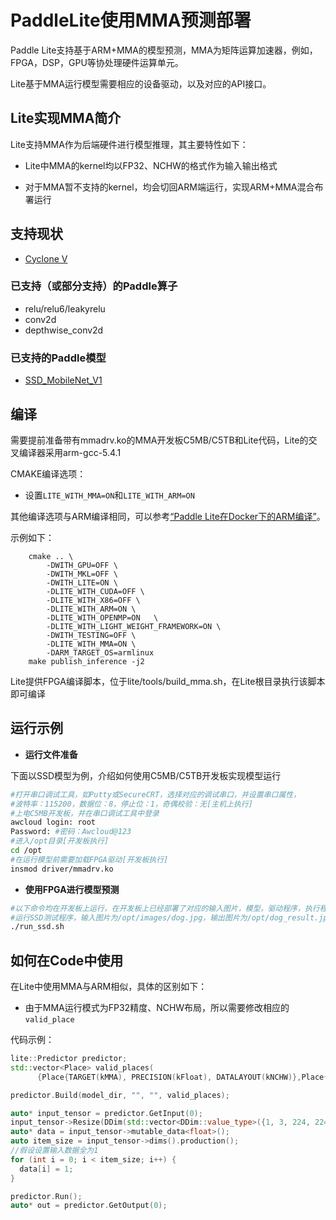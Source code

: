 # PaddleLite使用MMA预测部署

Paddle Lite支持基于ARM+MMA的模型预测，MMA为矩阵运算加速器，例如，FPGA，DSP，GPU等协处理硬件运算单元。

Lite基于MMA运行模型需要相应的设备驱动，以及对应的API接口。

## Lite实现MMA简介

Lite支持MMA作为后端硬件进行模型推理，其主要特性如下：

- Lite中MMA的kernel均以FP32、NCHW的格式作为输入输出格式

- 对于MMA暂不支持的kernel，均会切回ARM端运行，实现ARM+MMA混合布署运行

## 支持现状
- [Cyclone V](https://www.intel.cn/content/dam/altera-www/global/en_US/pdfs/literature/hb/cyclone-v/cv_51002.pdf)

### 已支持（或部分支持）的Paddle算子

- relu/relu6/leakyrelu
- conv2d
- depthwise_conv2d

### 已支持的Paddle模型

- [SSD_MobileNet_V1](https://paddlemodels.bj.bcebos.com/object_detection/ssd_mobilenet_v1_coco_pretrained.tar)

## 编译

需要提前准备带有mmadrv.ko的MMA开发板C5MB/C5TB和Lite代码，Lite的交叉编译器采用arm-gcc-5.4.1

CMAKE编译选项：

- 设置`LITE_WITH_MMA=ON`和`LITE_WITH_ARM=ON`

其他编译选项与ARM编译相同，可以参考[“Paddle Lite在Docker下的ARM编译”](../source_compile/compile_linux)。

示例如下：
```shell
    cmake .. \
        -DWITH_GPU=OFF \
        -DWITH_MKL=OFF \
        -DWITH_LITE=ON \
        -DLITE_WITH_CUDA=OFF \
        -DLITE_WITH_X86=OFF \
        -DLITE_WITH_ARM=ON \
        -DLITE_WITH_OPENMP=ON   \
        -DLITE_WITH_LIGHT_WEIGHT_FRAMEWORK=ON \
        -DWITH_TESTING=OFF \
        -DLITE_WITH_MMA=ON \
        -DARM_TARGET_OS=armlinux 
    make publish_inference -j2
```
Lite提供FPGA编译脚本，位于lite/tools/build_mma.sh，在Lite根目录执行该脚本即可编译

## 运行示例

- **运行文件准备**

下面以SSD模型为例，介绍如何使用C5MB/C5TB开发板实现模型运行

```bash
#打开串口调试工具，如Putty或SecureCRT，选择对应的调试串口，并设置串口属性，
#波特率：115200，数据位：8，停止位：1，奇偶校验：无[主机上执行]
#上电C5MB开发板，并在串口调试工具中登录
awcloud login: root
Password: #密码：Awcloud@123
#进入/opt目录[开发板执行]
cd /opt
#在运行模型前需要加载FPGA驱动[开发板执行]
insmod driver/mmadrv.ko
```

- **使用FPGA进行模型预测**

```bash
#以下命令均在开发板上运行，在开发板上已经部署了对应的输入图片，模型，驱动程序，执行程序等
#运行SSD测试程序，输入图片为/opt/images/dog.jpg，输出图片为/opt/dog_result.jpg
./run_ssd.sh
```

## 如何在Code中使用

在Lite中使用MMA与ARM相似，具体的区别如下：

- 由于MMA运行模式为FP32精度、NCHW布局，所以需要修改相应的`valid_place`

代码示例：
```cpp
lite::Predictor predictor;
std::vector<Place> valid_places(
      {Place{TARGET(kMMA), PRECISION(kFloat), DATALAYOUT(kNCHW)},Place{TARGET(kARM)});

predictor.Build(model_dir, "", "", valid_places);

auto* input_tensor = predictor.GetInput(0);
input_tensor->Resize(DDim(std::vector<DDim::value_type>({1, 3, 224, 224})));
auto* data = input_tensor->mutable_data<float>();
auto item_size = input_tensor->dims().production();
//假设设置输入数据全为1
for (int i = 0; i < item_size; i++) {
  data[i] = 1;
}

predictor.Run();
auto* out = predictor.GetOutput(0);
```
